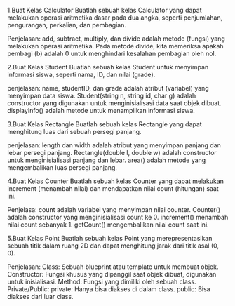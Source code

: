 1.Buat Kelas Calculator Buatlah sebuah kelas Calculator yang dapat melakukan operasi aritmetika dasar pada dua angka, seperti penjumlahan, pengurangan, perkalian, dan pembagian.

Penjelasan: add, subtract, multiply, dan divide adalah metode (fungsi) yang melakukan operasi aritmetika. Pada metode divide, kita memeriksa apakah pembagi (b) adalah 0 untuk menghindari kesalahan pembagian oleh nol.

2.Buat Kelas Student Buatlah sebuah kelas Student untuk menyimpan informasi siswa, seperti nama, ID, dan nilai (grade).

penjelasan: name, studentID, dan grade adalah atribut (variabel) yang menyimpan data siswa. Student(string n, string id, char g) adalah constructor yang digunakan untuk menginisialisasi data saat objek dibuat. displayInfo() adalah metode untuk menampilkan informasi siswa.

3.Buat Kelas Rectangle Buatlah sebuah kelas Rectangle yang dapat menghitung luas dari sebuah persegi panjang.

penjelasan: length dan width adalah atribut yang menyimpan panjang dan lebar persegi panjang. Rectangle(double l, double w) adalah constructor untuk menginisialisasi panjang dan lebar. area() adalah metode yang mengembalikan luas persegi panjang.

4.Buat Kelas Counter Buatlah sebuah kelas Counter yang dapat melakukan increment (menambah nilai) dan mendapatkan nilai count (hitungan) saat ini.

Penjelasa: count adalah variabel yang menyimpan nilai counter. Counter() adalah constructor yang menginisialisasi count ke 0. increment() menambah nilai count sebanyak 1. getCount() mengembalikan nilai count saat ini.

5.Buat Kelas Point Buatlah sebuah kelas Point yang merepresentasikan sebuah titik dalam ruang 2D dan dapat menghitung jarak dari titik asal (0, 0).

Penjelasan: Class: Sebuah blueprint atau template untuk membuat objek. Constructor: Fungsi khusus yang dipanggil saat objek dibuat, digunakan untuk inisialisasi. Method: Fungsi yang dimiliki oleh sebuah class. Private/Public: private: Hanya bisa diakses di dalam class. public: Bisa diakses dari luar class.